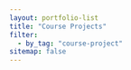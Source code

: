 ```yaml
---
layout: portfolio-list
title: "Course Projects"
filter:
  - by_tag: "course-project"
sitemap: false
---
```

